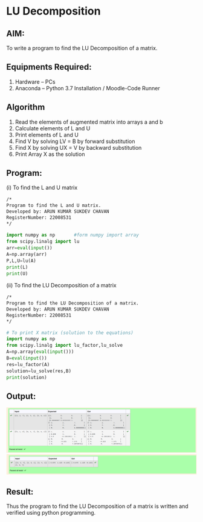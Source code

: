 # LU Decomposition 

## AIM:
To write a program to find the LU Decomposition of a matrix.

## Equipments Required:
1. Hardware – PCs
2. Anaconda – Python 3.7 Installation / Moodle-Code Runner

## Algorithm
1. Read the elements of augmented matrix into arrays a and b 
2. Calculate elements of L and U
3. Print elements of L and U
4. Find V by solving LV = B by forward substitution
5. Find X by solving UX = V by backward substitution
6. Print Array X as the solution

## Program:
(i) To find the L and U matrix
```
/*
Program to find the L and U matrix.
Developed by: ARUN KUMAR SUKDEV CHAVAN
RegisterNumber: 22008531
*/
```
```python
import numpy as np       #form numpy import array
from scipy.linalg import lu 
arr=eval(input())
A=np.array(arr)
P,L,U=lu(A)
print(L)
print(U)
```
(ii) To find the LU Decomposition of a matrix
```
/*
Program to find the LU Decomposition of a matrix.
Developed by: ARUN KUMAR SUKDEV CHAVAN
RegisterNumber: 22008531
*/
```
```python
# To print X matrix (solution to the equations)
import numpy as np
from scipy.linalg import lu_factor,lu_solve
A=np.array(eval(input()))
B=eval(input())
res=lu_factor(A)
solution=lu_solve(res,B)
print(solution)
```
## Output:
![lu decomposition](/lu1.png)
![ludecomposition](/lu2.png)


## Result:
Thus the program to find the LU Decomposition of a matrix is written and verified using python programming.

